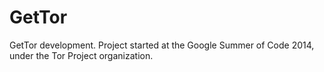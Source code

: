 GetTor
======

GetTor development. Project started at the Google Summer of Code 2014, under the
Tor Project organization.

